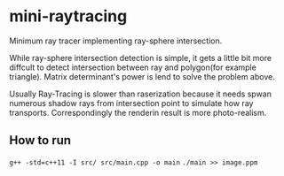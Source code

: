 # mini-raytracing

Minimum ray tracer implementing ray-sphere intersection.

While ray-sphere intersection detection is simple, it gets a little bit more diffcult to detect intersection between ray and polygon(for example triangle). Matrix determinant's power is lend to solve the problem above.

Usually Ray-Tracing is slower than raserization because it needs spwan numerous shadow rays from intersection point to simulate how ray transports. Correspondingly the renderin result is more photo-realism.

## How to run
`g++ -std=c++11 -I src/ src/main.cpp -o main`
`./main >> image.ppm`
